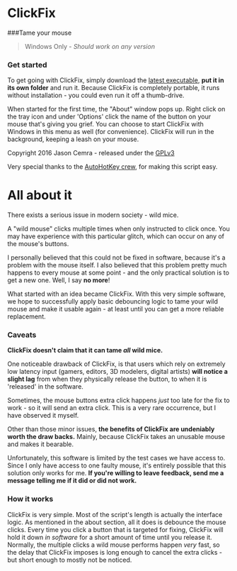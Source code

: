 # ClickFix
###Tame your mouse
> Windows Only - *Should work on any version*


### Get started

To get going with ClickFix, simply download the [latest executable](https://github.com/cemrajc/clickfix/releases/latest), **put it in its own folder** and run it. Because ClickFix is completely portable, it runs without installation - you could even run it off a thumb-drive.

When started for the first time, the "About" window pops up. Right click on the tray icon and under 'Options' click the name of the button on your mouse that's giving you grief. You can choose to start ClickFix with Windows in this menu as well (for convenience). ClickFix will run in the background, keeping a leash on your mouse.

Copyright 2016 Jason Cemra - released under the [GPLv3](http://www.gnu.org/licenses/)

Very special thanks to the [AutoHotKey crew](https://autohotkey.com/), for making this script easy.


# All about it
There exists a serious issue in modern society - wild mice.

A "wild mouse" clicks multiple times when only instructed to click once. You may have experience with this particular glitch, which can occur on any of the mouse's buttons.

I personally believed that this could not be fixed in software, because it's a problem with the mouse itself. I also believed that this problem pretty much happens to every mouse at some point - and the only practical solution is to get a new one. Well, I say **no more**!

What started with an idea became ClickFix. With this very simple software, we hope to successfully apply basic debouncing logic to tame your wild mouse and make it usable again - at least until you can get a more reliable replacement.

### Caveats

**ClickFix doesn't claim that it can tame *all* wild mice.**

One noticeable drawback of ClickFix, is that users which rely on extremely low latency input (gamers, editors, 3D modelers, digital artists) **will notice a slight lag** from when they physically release the button, to when it is 'released' in the software.

Sometimes, the mouse buttons extra click happens *just* too late for the fix to work - so it will send an extra click. This is a very rare occurrence, but I have observed it myself.

Other than those minor issues, **the benefits of ClickFix are undeniably worth the draw backs.** Mainly, because ClickFix takes an unusable mouse and makes it bearable.

Unfortunately, this software is limited by the test cases we have access to. Since I only have access to one faulty mouse, it's entirely possible that this solution only works for me. **If you're willing to leave feedback, send me a message telling me if it did or did not work.**

### How it works

ClickFix is very simple. Most of the script's length is actually the interface logic. As mentioned in the about section, all it does is debounce the mouse clicks. Every time you click a button that is targeted for fixing, ClickFix will hold it down *in software* for a short amount of time until you release it. Normally, the multiple clicks a wild mouse performs happen *very* fast, so the delay that ClickFix imposes is long enough to cancel the extra clicks - but short enough to mostly not be noticed.